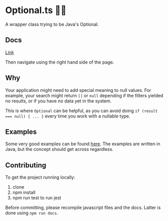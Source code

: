 # Optional.ts 🤷‍♂️

A wrapper class trying to be Java's Optional.

## Docs
[Link](https://kreatemore.github.io/optional-ts/index.html)

Then navigate using the right hand side of the page. 

## Why

Your application might need to add special meaning to null values.
For example, your search might return `[]` or `null` depending if the
filters yielded no results, or if you have no data yet in the system.

This is where `Optional` can be helpful, as you can avoid doing 
`if (result === null) { ... }` every time you work with a nullable type.
 
 ## Examples
 
Some very good examples can be found [here](http://www.baeldung.com/java-optional).
The examples are written in Java, but the concept should get across regardless.

## Contributing

To get the project running locally:

1. clone
2. npm install
3. npm run test to run jest

Before committing, please recompile javascript files and the docs.
Latter is done using `npm run docs`.
